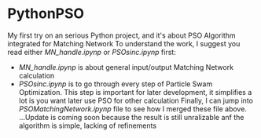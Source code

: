 # PythonPSO
My first try on an serious Python project, and it's about PSO Algorithm integrated for Matching Network
To understand the work, I suggest you read either *MN_handle.ipynp* or *PSOsinc.ipynp* first:
- *MN_handle.ipynp* is about general input/output Matching Network calculation
- *PSOsinc.ipynp* is to go through every step of Particle Swam Optimization. This step is important for later development, it simplifies a lot is you want later use PSO for other calculation
Finally, I can jump into *PSOMatchingNetwork.ipynp* file to see how I merged these file above.
...Update is coming soon because the result is still unralizable anf the algorithm is simple, lacking of refinements
